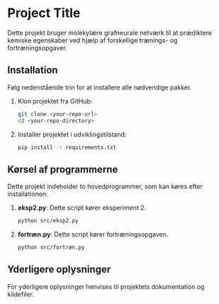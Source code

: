 # Project Title

Dette projekt bruger molekylære grafneurale netværk til at prædiktere kemiske egenskaber ved hjælp af forskellige trænings- og fortræningsopgaver.

## Installation

Følg nedenstående trin for at installere alle nødvendige pakker.

1. Klon projektet fra GitHub:
    ```sh
    git clone <your-repo-url>
    cd <your-repo-directory>
    ```

2. Installer projektet i udviklingstilstand:
    ```sh
    pip install -r requirements.txt
    ```
   
## Kørsel af programmerne

Dette projekt indeholder to hovedprogrammer, som kan køres efter installationen:

1. **eksp2.py**: Dette script kører eksperiment 2.
    ```sh
    python src/eksp2.py
    ```

2. **fortræn.py**: Dette script kører fortræningsopgaven.
    ```sh
    python src/fortræn.py
    ```

## Yderligere oplysninger

For yderligere oplysninger henvises til projektets dokumentation og kildefiler.
